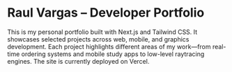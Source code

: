 # Raul Vargas – Developer Portfolio

This is my personal portfolio built with Next.js and Tailwind CSS. It showcases selected projects across web, mobile, and graphics development. Each project highlights different areas of my work—from real-time ordering systems and mobile study apps to low-level raytracing engines. The site is currently deployed on Vercel.
